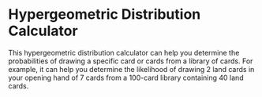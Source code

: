 # Hypergeometric Distribution Calculator

This hypergeometric distribution calculator can help you determine the probabilities of drawing a specific card or cards from a library of cards. For example, it can help you determine the likelihood of drawing 2 land cards in your opening hand of 7 cards from a 100-card library containing 40 land cards.
